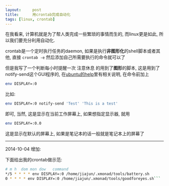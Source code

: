 ```yaml
---
layout:     post
title:      用crontab完成自动化
tags: [linux, crontab]
---
```


在我看来, 计算机就是为了帮人类完成一些繁琐的事情而生的, 而linux更是如此, 所以我们要充分利用自动化.

crontab是一个定时执行任务的daemon, 如果是执行**非图形化**的shell脚本或者其他, 直接 `crontab -e` 然后添加自己所需要执行的命令就可以了

但是我写了一个判断每小时提醒一次 注意休息 的用到了**图形**的脚本, 这是用到了notify-send这个GUI程序的, 在[ubuntu的help](https://help.ubuntu.com/community/CronHowto#GUI%20Applications)里有相关说明, 在命令前加上

```bash
env DISPLAY=:0
```

比如:

```bash
env DISPLAY=:0 notify-send 'Test' 'This is a test'
```

即可, 当然, 这是显示在当前工作屏幕上, 如果想指定显示器, 就用

```bash 
env DISPLAY=:0.0 
```

这是显示在默认的屏幕上, 如果是笔记本的话一般就是笔记本上的屏幕了

-----------------------
2014-10-04 增加:

下面给出我的crontab做示范:

```bash
# m h  dom mon dow   command
*/5 * * * * env DISPLAY=:0 /home/jiajun/.xmonad/tools/battery.sh
0 * * * * env DISPLAY=:0 /home/jiajun/.xmonad/tools/goodforeyes.sh```
